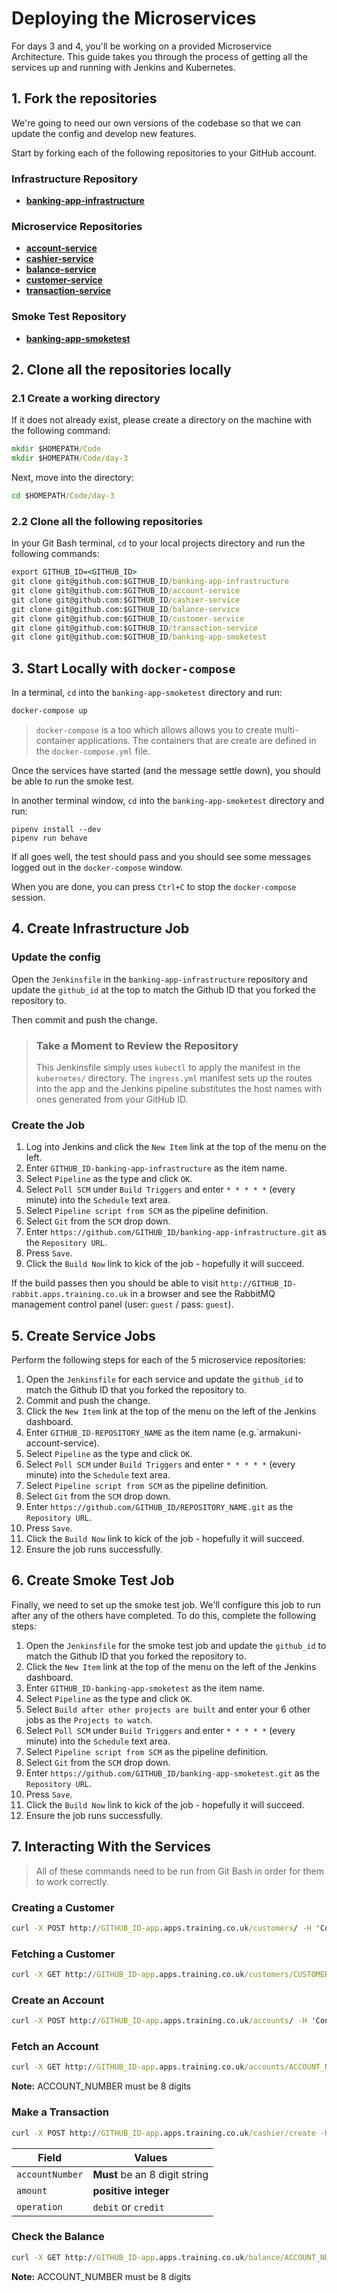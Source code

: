 # Deploying the Microservices

For days 3 and 4, you'll be working on a provided Microservice
Architecture. This guide takes you through the process of getting all
the services up and running with Jenkins and Kubernetes.

## 1\. Fork the repositories

We're going to need our own versions of the codebase so that we can
update the config and develop new features.

Start by forking each of the following repositories to your GitHub
account.

### Infrastructure Repository

- **[banking-app-infrastructure](https://github.com/software-engineering-practices/banking-app-infrastructure)**

### Microservice Repositories

- **[account-service](https://github.com/software-engineering-practices/account-service)**
- **[cashier-service](https://github.com/software-engineering-practices/cashier-service)**
- **[balance-service](https://github.com/software-engineering-practices/balance-service)**
- **[customer-service](https://github.com/software-engineering-practices/customer-service)**
- **[transaction-service](https://github.com/software-engineering-practices/transaction-service)**

### Smoke Test Repository

- **[banking-app-smoketest](https://github.com/software-engineering-practices/banking-app-smoketest)**

## 2\. Clone all the repositories locally

### 2.1 Create a working directory

If it does not already exist, please create a directory on the machine
with the following command:

```cmd
mkdir $HOMEPATH/Code
mkdir $HOMEPATH/Code/day-3
```

Next, move into the directory:

```cmd
cd $HOMEPATH/Code/day-3
```

### 2.2 Clone all the following repositories

In your Git Bash terminal, `cd` to your local projects directory and run
the following commands:

```cmd
export GITHUB_ID=<GITHUB_ID>
git clone git@github.com:$GITHUB_ID/banking-app-infrastructure
git clone git@github.com:$GITHUB_ID/account-service
git clone git@github.com:$GITHUB_ID/cashier-service
git clone git@github.com:$GITHUB_ID/balance-service
git clone git@github.com:$GITHUB_ID/customer-service
git clone git@github.com:$GITHUB_ID/transaction-service
git clone git@github.com:$GITHUB_ID/banking-app-smoketest
```

## 3\. Start Locally with `docker-compose`

In a terminal, `cd` into the `banking-app-smoketest` directory and run:

```cmd
docker-compose up
```

> `docker-compose` is a too which allows allows you to create
> multi-container applications. The containers that are create are
> defined in the `docker-compose.yml` file.

Once the services have started (and the message settle down), you should
be able to run the smoke test.

In another terminal window, `cd` into the `banking-app-smoketest`
directory and run:

    pipenv install --dev
    pipenv run behave

If all goes well, the test should pass and you should see some messages
logged out in the `docker-compose` window.

When you are done, you can press `Ctrl+C` to stop the `docker-compose`
session.

## 4\. Create Infrastructure Job

### Update the config

Open the `Jenkinsfile` in the `banking-app-infrastructure` repository
and update the `github_id` at the top to match the Github ID that you
forked the repository to.

Then commit and push the change.

> ### Take a Moment to Review the Repository
>
> This Jenkinsfile simply uses `kubectl` to apply the manifest in the
> `kubernetes/` directory. The `ingress.yml` manifest sets up the routes
> into the app and the Jenkins pipeline substitutes the host names with
> ones generated from your GitHub ID.

### Create the Job

1.  Log into Jenkins and click the `New Item` link at the top of the
    menu on the left.
2.  Enter `GITHUB_ID-banking-app-infrastructure` as the item name.
3.  Select `Pipeline` as the type and click `OK`.
4.  Select `Poll SCM` under `Build Triggers` and enter `* * * * *`
    (every minute) into the `Schedule` text area.
5.  Select `Pipeline script from SCM` as the pipeline definition.
6.  Select `Git` from the `SCM` drop down.
7.  Enter `https://github.com/GITHUB_ID/banking-app-infrastructure.git`
    as the `Repository URL`.
8.  Press `Save`.
9.  Click the `Build Now` link to kick of the job - hopefully it will
    succeed.

If the build passes then you should be able to visit
`http://GITHUB_ID-rabbit.apps.training.co.uk` in a browser and see the
RabbitMQ management control panel (user: `guest` / pass: `guest`).

## 5\. Create Service Jobs

Perform the following steps for each of the 5 microservice repositories:

1.  Open the `Jenkinsfile` for each service and update the `github_id`
    to match the Github ID that you forked the repository to.
2.  Commit and push the change.
3.  Click the `New Item` link at the top of the menu on the left of the
    Jenkins dashboard.
4.  Enter `GITHUB_ID-REPOSITORY_NAME` as the item name
    (e.g.\`armakuni-account-service).
5.  Select `Pipeline` as the type and click `OK`.
6.  Select `Poll SCM` under `Build Triggers` and enter `* * * * *`
    (every minute) into the `Schedule` text area.
7.  Select `Pipeline script from SCM` as the pipeline definition.
8.  Select `Git` from the `SCM` drop down.
9.  Enter `https://github.com/GITHUB_ID/REPOSITORY_NAME.git` as the
    `Repository URL`.
10. Press `Save`.
11. Click the `Build Now` link to kick of the job - hopefully it will
    succeed.
12. Ensure the job runs successfully.

## 6\. Create Smoke Test Job

Finally, we need to set up the smoke test job. We'll configure this job
to run after any of the others have completed. To do this, complete the
following steps:

1.  Open the `Jenkinsfile` for the smoke test job and update the
    `github_id` to match the Github ID that you forked the repository
    to.
2.  Click the `New Item` link at the top of the menu on the left of the
    Jenkins dashboard.
3.  Enter `GITHUB_ID-banking-app-smoketest` as the item name.
4.  Select `Pipeline` as the type and click `OK`.
5.  Select `Build after other projects are built` and enter your 6 other
    jobs as the `Projects to watch`.
6.  Select `Poll SCM` under `Build Triggers` and enter `* * * * *`
    (every minute) into the `Schedule` text area.
7.  Select `Pipeline script from SCM` as the pipeline definition.
8.  Select `Git` from the `SCM` drop down.
9.  Enter `https://github.com/GITHUB_ID/banking-app-smoketest.git` as
    the `Repository URL`.
10. Press `Save`.
11. Click the `Build Now` link to kick of the job - hopefully it will
    succeed.
12. Ensure the job runs successfully.

## 7\. Interacting With the Services

> All of these commands need to be run from Git Bash in order for them
> to work correctly.

### Creating a Customer

```cmd
curl -X POST http://GITHUB_ID-app.apps.training.co.uk/customers/ -H 'Content-Type: application/json' -d '{"firstName": "Joe", "surname": "Bloggs"}'
```

### Fetching a Customer

```cmd
curl -X GET http://GITHUB_ID-app.apps.training.co.uk/customers/CUSTOMER_ID
```

### Create an Account

```cmd
curl -X POST http://GITHUB_ID-app.apps.training.co.uk/accounts/ -H 'Content-Type: application/json' -d '{"customerId": "CUSTOMER_ID"}'
```

### Fetch an Account

```cmd
curl -X GET http://GITHUB_ID-app.apps.training.co.uk/accounts/ACCOUNT_NUMBER
```

**Note:** ACCOUNT_NUMBER must be 8 digits

### Make a Transaction

```cmd
curl -X POST http://GITHUB_ID-app.apps.training.co.uk/cashier/create -H 'Content-Type: application/json' -d '{"accountNumber": "ACCOUNT_NUMBER", "amount": 100, "operation": "credit"}'
```

| Field           | Values                        |
| --------------- | ----------------------------- |
| `accountNumber` | **Must** be an 8 digit string |
| `amount`        | **positive integer**          |
| `operation`     | `debit` or `credit`           |

### Check the Balance

```cmd
curl -X GET http://GITHUB_ID-app.apps.training.co.uk/balance/ACCOUNT_NUMBER
```

**Note:** ACCOUNT_NUMBER must be 8 digits
